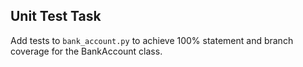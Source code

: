 ## Unit Test Task

Add tests to `bank_account.py` to achieve 100% statement and branch coverage for the BankAccount class.
